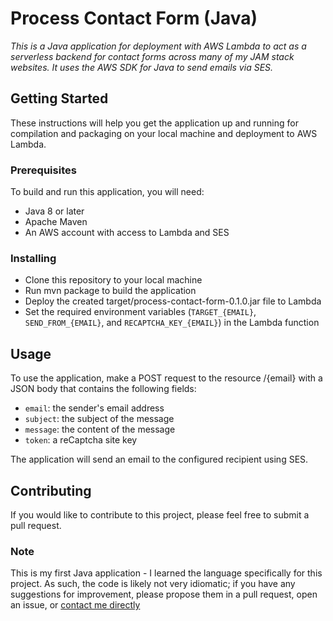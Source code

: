 # Process Contact Form (Java)

*This is a Java application for deployment with AWS Lambda to act as a serverless backend for contact forms across many of my JAM stack websites. It uses the AWS SDK for Java to send emails via SES.*

## Getting Started

These instructions will help you get the application up and running for compilation and packaging on your local machine and deployment to AWS Lambda.

### Prerequisites

To build and run this application, you will need:

- Java 8 or later
- Apache Maven
- An AWS account with access to Lambda and SES

### Installing

- Clone this repository to your local machine
- Run mvn package to build the application
- Deploy the created target/process-contact-form-0.1.0.jar file to Lambda
- Set the required environment variables (`TARGET_{EMAIL}`, `SEND_FROM_{EMAIL}`, and `RECAPTCHA_KEY_{EMAIL}`) in the Lambda function

## Usage

To use the application, make a POST request to the resource /{email} with a JSON body that contains the following fields:

- `email`: the sender's email address
- `subject`: the subject of the message
- `message`: the content of the message
- `token`: a reCaptcha site key

The application will send an email to the configured recipient using SES.

## Contributing

If you would like to contribute to this project, please feel free to submit a pull request.

### Note

This is my first Java application - I learned the language specifically for this project. As such, the code is likely not very idiomatic; if you have any suggestions for improvement, please propose them in a pull request, open an issue, or [contact me directly](mailto:obrien.music@gmail.com)